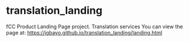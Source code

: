 # translation_landing
fCC Product Landing Page project. Translation services
You can view the page at: https://jgbayo.github.io/translation_landing/landing.html
